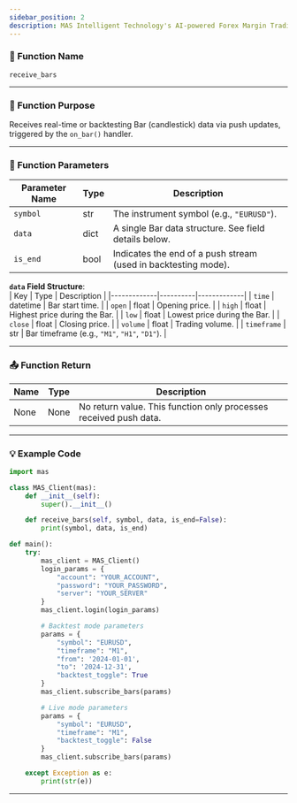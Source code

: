 ```yaml
---
sidebar_position: 2
description: MAS Intelligent Technology's AI-powered Forex Margin Trading Platform with full MetaTrader MT5 broker integration allows investors to generate automated trading strategies simply by entering text. Supports instant backtesting,real-time data synchronization,and seamless multi-broker switching. No coding experience required to easily launch AI automated trading,optimize strategies,and reduce market risk. Designed for both individual traders and financial institutions with standardized MetaTrader MT5-compatible APIs,automated backtesting,and quantitative strategy optimization to help enterprises deploy stable and efficient trading solutions quickly.
---
```


### 🧩 Function Name

`receive_bars`

---

### 🎯 Function Purpose

Receives real-time or backtesting Bar (candlestick) data via push updates, triggered by the `on_bar()` handler.

---

### 🔧 Function Parameters

| Parameter Name | Type | Description |
|----------------|-------|-------------|
| `symbol`       | str   | The instrument symbol (e.g., `"EURUSD"`). |
| `data`         | dict  | A single Bar data structure. See field details below. |
| `is_end`       | bool  | Indicates the end of a push stream (used in backtesting mode). |

**`data` Field Structure**:  
| Key         | Type     | Description |
|-------------|----------|-------------|
| `time`      | datetime | Bar start time. |
| `open`      | float    | Opening price. |
| `high`      | float    | Highest price during the Bar. |
| `low`       | float    | Lowest price during the Bar. |
| `close`     | float    | Closing price. |
| `volume`    | float    | Trading volume. |
| `timeframe` | str      | Bar timeframe (e.g., `"M1"`, `"H1"`, `"D1"`). |

---

### 📤 Function Return

| Name | Type | Description |
|------|------|-------------|
| None | None | No return value. This function only processes received push data. |

---

### 💡 Example Code
```python
import mas

class MAS_Client(mas):
    def __init__(self):
        super().__init__()

    def receive_bars(self, symbol, data, is_end=False):
        print(symbol, data, is_end)

def main():
    try:
        mas_client = MAS_Client()
        login_params = {
            "account": "YOUR_ACCOUNT",
            "password": "YOUR_PASSWORD",
            "server": "YOUR_SERVER"
        }
        mas_client.login(login_params)

        # Backtest mode parameters
        params = {
            "symbol": "EURUSD",
            "timeframe": "M1",
            "from": '2024-01-01',
            "to": '2024-12-31',
            "backtest_toggle": True
        }
        mas_client.subscribe_bars(params)

        # Live mode parameters
        params = {
            "symbol": "EURUSD",
            "timeframe": "M1",
            "backtest_toggle": False
        }
        mas_client.subscribe_bars(params)

    except Exception as e:
        print(str(e))
```
---